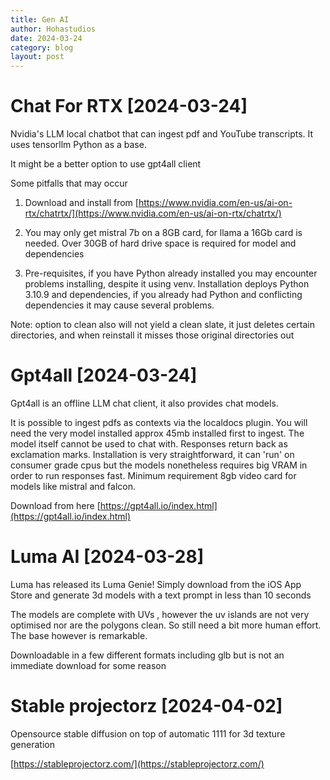 ```yaml
---
title: Gen AI
author: Hohastudios
date: 2024-03-24
category: blog
layout: post
---
```


# Chat For RTX \[2024-03-24\]

Nvidia's LLM local chatbot that can ingest pdf and YouTube transcripts. It uses tensorllm Python as a base.

It might be a better option to use gpt4all client


Some pitfalls that may occur

1. Download and install from [https://www.nvidia.com/en-us/ai-on-rtx/chatrtx/](https://www.nvidia.com/en-us/ai-on-rtx/chatrtx/)

2. You may only get mistral 7b on a 8GB card, for llama a 16Gb card is needed. Over 30GB of hard drive space is required for model and dependencies

3. Pre-requisites, if you have Python already installed you may encounter problems installing, despite it using venv. Installation deploys Python 3.10.9 and dependencies, if you already had Python and conflicting dependencies it may cause several problems.

Note: option to clean also will not yield a clean slate, it just deletes certain directories, and when reinstall it misses those original directories out

# Gpt4all \[2024-03-24\]
Gpt4all is an offline LLM chat client, it also provides chat models. 

It is possible to ingest pdfs as contexts via the localdocs plugin. You will need the very model installed approx 45mb installed first to ingest. The model itself cannot be used to chat with. Responses return back as exclamation marks.
Installation is very straightforward, it can 'run' on consumer grade cpus but the models nonetheless requires big VRAM in order to run responses fast. Minimum requirement 8gb video card for models like mistral and falcon. 

Download from here [https://gpt4all.io/index.html](https://gpt4all.io/index.html)

# Luma AI \[2024-03-28\]

 Luma has released its Luma Genie! Simply download from the iOS App Store and generate 3d models with a text prompt in less than 10 seconds

 The models are complete with UVs , however the uv islands are not very optimised nor are the polygons clean. So still need a bit more human effort. The base however is remarkable. 

  Downloadable in a few different formats including glb but is not an immediate download for some reason

  
# Stable projectorz \[2024-04-02\]

 Opensource stable diffusion on top of automatic 1111 for 3d texture generation

[https://stableprojectorz.com/](https://stableprojectorz.com/)

